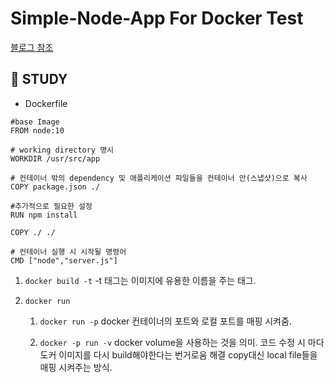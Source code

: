 # Simple-Node-App For Docker Test

<a href="https://velog.io/@sungjin0757/DOCKER-%EA%B8%B0%EB%B3%B8-Dockerfile-%EC%9E%91%EC%84%B1-%EB%B0%8F-%EC%9D%B4%EB%AF%B8%EC%A7%80-%EB%B9%8C%EB%93%9C-%ED%9B%84-%EC%BB%A8%ED%85%8C%EC%9D%B4%EB%84%88-%EC%8B%A4%ED%96%89%ED%95%B4%EB%B3%B4%EA%B8%B0">블로그 참조</a>

## 🚀 STUDY

- Dockerfile 

```
#base Image
FROM node:10

# working directory 명시
WORKDIR /usr/src/app

# 컨테이너 밖의 dependency 및 애플리케이션 파일들을 컨테이너 안(스냅샷)으로 복사
COPY package.json ./

#추가적으로 필요한 설정
RUN npm install

COPY ./ ./

# 컨테이너 실행 시 시작될 명령어
CMD ["node","server.js"]
```

1. `docker build -t`
   -t 태그는 이미지에 유용한 이름을 주는 태그.
   
2. `docker run `
	1. `docker run -p` 
    docker 컨테이너의 포트와 로컬 포트를 매핑 시켜줌.

	2. `docker -p run -v`
	docker volume을 사용하는 것을 의미.
	코드 수정 시 마다 
	도커 이미지를 다시 build해야한다는 번거로움 해결
	copy대신 local file들을 매핑 시켜주는 방식.